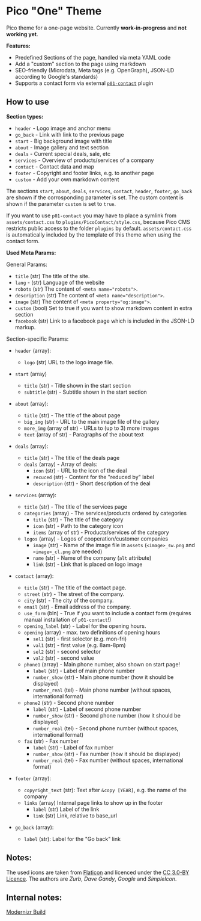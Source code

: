 Pico "One" Theme
==============

Pico theme for a one-page website. Currently **work-in-progress** and **not working yet**.

**Features:**

- Predefined Sections of the page, handled via meta YAML code
- Add a "custom" section to the page using markdown
- SEO-friendly (Microdata, Meta tags (e.g. OpenGraph), JSON-LD according to Google's standards)
- Supports a contact form via external [`p01-contact`](https://github.com/nliautaud/p01contact) plugin

How to use
----------

**Section types:**

- `header` - Logo image and anchor menu
- `go_back` - Link with link to the previous page
- `start` - Big background image with title
- `about` - Image gallery and text section
- `deals` - Current special deals, sale, etc
- `services` - Overview of products/services of a company
- `contact` - Contact data and map
- `footer` - Copyright and footer links, e.g. to another page
- `custom` - Add your own markdown content

The sections `start`, `about`, `deals`, `services`, `contact`, `header`, `footer`, `go_back` are shown if the corrosponding parameter is set. The custom content is shown if the parameter `custom` is set to `true`.

If you want to use `p01-contact` you may have to place a symlink from `assets/contact.css` to `plugins/PicoContact/style.css`, because Pico CMS restricts public access to the folder `plugins` by default.
`assets/contact.css` is automatically included by the template of this theme when using the contact form.

**Used Meta Params:**

General Params:

- `title` (str) The title of the site.
- `lang` - (str) Language of the website
- `robots` (str) The content of `<meta name="robots">`.
- `description` (str) The content of `<meta name="description">`.
- `image` (str) The content of `<meta property="og:image">`.
- `custom` (bool) Set to true if you want to show markdown content in extra section 
- `facebook` (str) Link to a facebook page which is included in the JSON-LD markup.

Section-specific Params:

- `header` (array):
    - `logo` (str) URL to the logo image file.

- `start` (array)
    - `title` (str) - Title shown in the start section
    - `subtitle` (str) - Subtitle shown in the start section

- `about` (array):
    - `title` (str) - The title of the about page
    - `big_img` (str) - URL to the main image file of the gallery
    - `more_img` (array of str) - URLs to (up to 3) more images
    - `text` (array of str) - Paragraphs of the about text

- `deals` (array):
    - `title` (str) - The title of the deals page
    - `deals` (array) - Array of deals:
        - `icon` (str) - URL to the icon of the deal
        - `recuced` (str) - Content for the "reduced by" label
        - `description` (str) - Short description of the deal

- `services` (array):
    - `title` (str) - The title of the services page
    - `categories` (array) - The services/products ordered by categories
        - `title` (str) - The title of the category
        - `icon` (str) - Path to the category icon
        - `items` (array of str) - Products/services of the category
    - `logos` (array) - Logos of cooperation/customer companies
        - `image` (str) - Name of the image file in `assets` (`<image>_sw.png` and `<image>_cl.png` are needed)
        - `name` (str) - Name of the company (`alt` attribute)
        - `link` (str) - Link that is placed on logo image

- `contact` (array):
    - `title` (str) - The title of the contact page.
    - `street` (str) - The street of the company.
    - `city` (str) - The city of the company.
    - `email` (str) - Email address of the company.
    - `use_form` (bln) - True if you want to include a contact form (requires manual installation of `p01-contact`!)
    - `opening_label` (str) - Label for the opening hours.
    - `opening` (array) - max. two definitions of opening hours
        - `sel1` (str) - first selector (e.g. mon-fri)
        - `val1` (str) - first value (e.g. 8am-8pm)
        - `sel2` (str) - second selector
        - `val2` (str) - second value
    - `phone1` (array) - Main phone number, also shown on start page!
        - `label` (str) - Label of main phone number
        - `number_show` (str) - Main phone number (how it should be displayed)
        - `number_real` (tel) - Main phone number (without spaces, international format)
    - `phone2` (str) - Second phone number
        - `label` (str) - Label of second phone number
        - `number_show` (str) - Second phone number (how it should be displayed)
        - `number_real` (tel) - Second phone number (without spaces, international format)
    - `fax` (str) - Fax number
        - `label` (str) - Label of fax number
        - `number_show` (str) - Fax number (how it should be displayed)
        - `number_real` (tel) - Fax number (without spaces, international format)

- `footer` (array):
    - `copyright_text` (str): Text after `&copy [YEAR]`, e.g. the name of the company
    - `links` (array) Internal page links to show up in the footer
        - `label` (str) Label of the link
        - `link` (str) Link, relative to base_url

- `go_back` (array):
    - `label` (str): Label for the "Go back" link

Notes:
------

The used icons are taken from [Flaticon](https://flaticon.com) and licenced under the [CC 3.0-BY Licence](https://creativecommons.org/licenses/by/3.0/).
The authors are *Zurb*, *Dave Gandy*, *Google* and *SimpleIcon*.

Internal notes:
-------------------

[Modernizr Build](https://codepen.io/anon/pen/WzQwej)